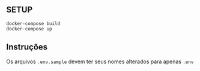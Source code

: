 ## SETUP

```
docker-compose build
docker-compose up
```

## Instruções

Os arquivos `.env.sample` devem ter seus nomes alterados para apenas `.env`

